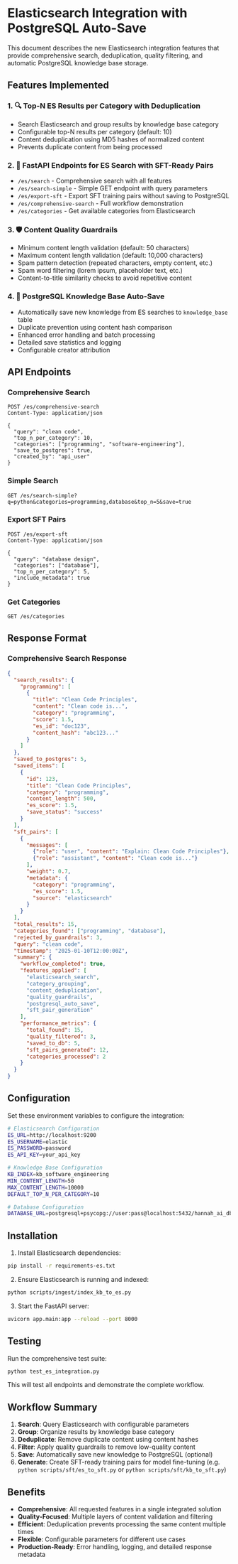 # Elasticsearch Integration with PostgreSQL Auto-Save

This document describes the new Elasticsearch integration features that provide comprehensive search, deduplication, quality filtering, and automatic PostgreSQL knowledge base storage.

## Features Implemented

### 1. 🔍 **Top-N ES Results per Category with Deduplication**
- Search Elasticsearch and group results by knowledge base category
- Configurable top-N results per category (default: 10)
- Content deduplication using MD5 hashes of normalized content
- Prevents duplicate content from being processed

### 2. 🚀 **FastAPI Endpoints for ES Search with SFT-Ready Pairs**
- `/es/search` - Comprehensive search with all features
- `/es/search-simple` - Simple GET endpoint with query parameters  
- `/es/export-sft` - Export SFT training pairs without saving to PostgreSQL
- `/es/comprehensive-search` - Full workflow demonstration
- `/es/categories` - Get available categories from Elasticsearch

### 3. 🛡️ **Content Quality Guardrails**
- Minimum content length validation (default: 50 characters)
- Maximum content length validation (default: 10,000 characters)
- Spam pattern detection (repeated characters, empty content, etc.)
- Spam word filtering (lorem ipsum, placeholder text, etc.)
- Content-to-title similarity checks to avoid repetitive content

### 4. 💾 **PostgreSQL Knowledge Base Auto-Save**
- Automatically save new knowledge from ES searches to `knowledge_base` table
- Duplicate prevention using content hash comparison
- Enhanced error handling and batch processing
- Detailed save statistics and logging
- Configurable creator attribution

## API Endpoints

### Comprehensive Search
```http
POST /es/comprehensive-search
Content-Type: application/json

{
  "query": "clean code",
  "top_n_per_category": 10,
  "categories": ["programming", "software-engineering"],
  "save_to_postgres": true,
  "created_by": "api_user"
}
```

### Simple Search
```http
GET /es/search-simple?q=python&categories=programming,database&top_n=5&save=true
```

### Export SFT Pairs
```http
POST /es/export-sft
Content-Type: application/json

{
  "query": "database design",
  "categories": ["database"],
  "top_n_per_category": 5,
  "include_metadata": true
}
```

### Get Categories
```http
GET /es/categories
```

## Response Format

### Comprehensive Search Response
```json
{
  "search_results": {
    "programming": [
      {
        "title": "Clean Code Principles",
        "content": "Clean code is...",
        "category": "programming",
        "score": 1.5,
        "es_id": "doc123",
        "content_hash": "abc123..."
      }
    ]
  },
  "saved_to_postgres": 5,
  "saved_items": [
    {
      "id": 123,
      "title": "Clean Code Principles",
      "category": "programming",
      "content_length": 500,
      "es_score": 1.5,
      "save_status": "success"
    }
  ],
  "sft_pairs": [
    {
      "messages": [
        {"role": "user", "content": "Explain: Clean Code Principles"},
        {"role": "assistant", "content": "Clean code is..."}
      ],
      "weight": 0.7,
      "metadata": {
        "category": "programming",
        "es_score": 1.5,
        "source": "elasticsearch"
      }
    }
  ],
  "total_results": 15,
  "categories_found": ["programming", "database"],
  "rejected_by_guardrails": 3,
  "query": "clean code",
  "timestamp": "2025-01-10T12:00:00Z",
  "summary": {
    "workflow_completed": true,
    "features_applied": [
      "elasticsearch_search",
      "category_grouping",
      "content_deduplication", 
      "quality_guardrails",
      "postgresql_auto_save",
      "sft_pair_generation"
    ],
    "performance_metrics": {
      "total_found": 15,
      "quality_filtered": 3,
      "saved_to_db": 5,
      "sft_pairs_generated": 12,
      "categories_processed": 2
    }
  }
}
```

## Configuration

Set these environment variables to configure the integration:

```bash
# Elasticsearch Configuration
ES_URL=http://localhost:9200
ES_USERNAME=elastic
ES_PASSWORD=password
ES_API_KEY=your_api_key

# Knowledge Base Configuration  
KB_INDEX=kb_software_engineering
MIN_CONTENT_LENGTH=50
MAX_CONTENT_LENGTH=10000
DEFAULT_TOP_N_PER_CATEGORY=10

# Database Configuration
DATABASE_URL=postgresql+psycopg://user:pass@localhost:5432/hannah_ai_db
```

## Installation

1. Install Elasticsearch dependencies:
```bash
pip install -r requirements-es.txt
```

2. Ensure Elasticsearch is running and indexed:
```bash
python scripts/ingest/index_kb_to_es.py
```

3. Start the FastAPI server:
```bash
uvicorn app.main:app --reload --port 8000
```

## Testing

Run the comprehensive test suite:
```bash
python test_es_integration.py
```

This will test all endpoints and demonstrate the complete workflow.

## Workflow Summary

1. **Search**: Query Elasticsearch with configurable parameters
2. **Group**: Organize results by knowledge base category  
3. **Deduplicate**: Remove duplicate content using content hashes
4. **Filter**: Apply quality guardrails to remove low-quality content
5. **Save**: Automatically save new knowledge to PostgreSQL (optional)
6. **Generate**: Create SFT-ready training pairs for model fine-tuning (e.g. `python scripts/sft/es_to_sft.py` or `python scripts/sft/kb_to_sft.py`)

## Benefits

- **Comprehensive**: All requested features in a single integrated solution
- **Quality-Focused**: Multiple layers of content validation and filtering
- **Efficient**: Deduplication prevents processing the same content multiple times
- **Flexible**: Configurable parameters for different use cases
- **Production-Ready**: Error handling, logging, and detailed response metadata
